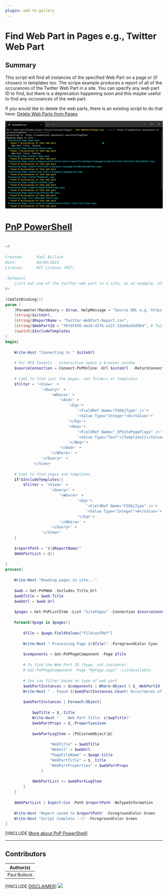 ```yaml
---
plugin: add-to-gallery
---
```


# Find Web Part in Pages e.g., Twitter Web Part

## Summary

This script will find all instances of the specified Web Part on a page or (if chosen) in templates too. The scripe example produces a report of all of the occurances of the Twitter Web Part in a site. You can specify any web part ID to find, but there is a deprecation happening soon and this maybe useful to find any occurances of the web part.


If you would like to delete the web parts, there is an existing script to do that here: [Delete Web Parts from Pages](https://pnp.github.io/script-samples/spo-remove-webpart-from-pages/README.html?tabs=pnpps)


![Example Screenshot](assets/example.png)

# [PnP PowerShell](#tab/pnpps)

```powershell

<# 

Created:      Paul Bullock
Date:         04/09/2023
License:      MIT License (MIT)

.Synopsis
    Lists out use of the twitter web part in a site, as an example, although you can specify any web part ID
#>

[CmdletBinding()]
param (
    [Parameter(Mandatory = $true, HelpMessage = "Source URL e.g. https://contoso.sharepoint.com/sites/SiteA")]
    [string]$siteUrl,
    [string]$ReportName = "Twitter-WebPart-Report.csv",
    [string]$WebPartId = "f6fdf4f8-4a24-437b-a127-32e66a5dd9b4", # Twitter Web Part ID
    [switch]$IncludeTemplates
)
begin{

    Write-Host "Connecting to " $siteUrl
        
    # For MFA Tenants - Interactive opens a browser window
    $sourceConnection = Connect-PnPOnline -Url $siteUrl  -ReturnConnection -Interactive
    
    # Caml to find just the pages, not folders or templates
    $filter = '<View>' +
                '<Query>' +
                    '<Where>' +
                        '<And>' +
                            '<Eq>'+
                                '<FieldRef Name="FSObjType" />'+
                                '<Value Type="Integer">0</Value>'+
                            '</Eq>'+
                            '<Neq>'+
                                '<FieldRef Name="_SPSitePageFlags" />'+
                                '<Value Type="Text">{Template}}</Value>'+
                            '</Neq>'+
                        '</And>' +
                    '</Where>' +
                '</Query>' +
            '</View>'

    # Caml to find pages and templates
    if($IncludeTemplates){
        $filter = '<View>' +
                    '<Query>' +
                        '<Where>' +                        
                                '<Eq>'+
                                    '<FieldRef Name="FSObjType" />'+
                                    '<Value Type="Integer">0</Value>'+
                                '</Eq>'+
                        '</Where>' +
                    '</Query>' +
                '</View>'
    }
    
    $reportPath = "$($ReportName)"
    $WebPartList = @()

}
process{

    Write-Host "Reading pages in site..."

    $web = Get-PnPWeb -Includes Title,Url
    $webTitle = $web.Title
    $webUrl = $web.Url
    
    $pages = Get-PnPListItem -List "SitePages" -Connection $sourceConnection -Query $filter
            
    Foreach($page in $pages){

        $file = $page.FieldValues["FileLeafRef"]

        Write-Host " Processing Page $($file)" -ForegroundColor Cyan

        $components = Get-PnPPageComponent -Page $file
        
        # To find the Web Part ID (type, not instance):
        # Get-PnPPageComponent -Page "MyPage.aspx" -ListAvailable

        # You can filter based on type of web part
        $webPartInstances = $components | Where-Object { $_.WebPartId -eq $WebPartId}
        Write-Host " - Found $($webPartInstances.Count) Occurrances of that web part" -ForegroundColor Yellow

        $webPartInstances | Foreach-Object{

            $wpTitle = $_.title
            Write-Host "    Web Part Title: $($wpTitle)"
            $webPartProps = $_.PropertiesJson

            $webPartLogItem = [PSCustomObject]@{

                    "WebTitle" = $webTitle
                    "WebUrl" = $webUrl
                    "PageFileName" = $page.title
                    "WebPartTitle" = $_.title
                    "WebPartProperties" = $webPartProps
                }
                                
            $WebPartList += $webPartLogItem
        }
    }

    $WebPartList | Export-Csv -Path $reportPath -NoTypeInformation

    Write-Host "Report saved to $reportPath" -ForegroundColor Green
    Write-Host "Script Complete :-)" -ForegroundColor Green
}  

```
[!INCLUDE [More about PnP PowerShell](../../docfx/includes/MORE-PNPPS.md)]
***

## Contributors

| Author(s) |
|-----------|
| Paul Bullock |

[!INCLUDE [DISCLAIMER](../../docfx/includes/DISCLAIMER.md)]
<img src="https://m365-visitor-stats.azurewebsites.net/script-samples/scripts/spo-find-web-part-in-pages" aria-hidden="true" />
